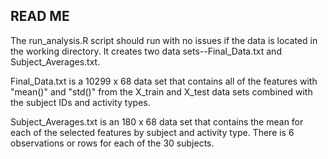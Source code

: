 ## READ ME ##

The run_analysis.R script should run with no issues if the data is located in the working directory. It creates two data sets--Final_Data.txt and Subject_Averages.txt. 

Final_Data.txt is a 10299 x 68 data set that contains all of the features with "mean()" and "std()" from the X_train and X_test data sets combined with the subject IDs and activity types.

Subject_Averages.txt is an 180 x 68 data set that contains the mean for each of the selected features by subject and activity type. There is 6 observations or rows for each of the 30 subjects.
